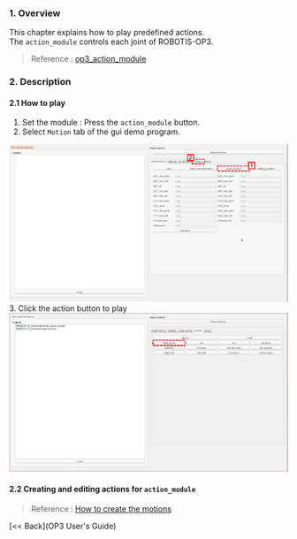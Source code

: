 ### 1. Overview   
This chapter explains how to play predefined actions.  
The `action_module` controls each joint of ROBOTIS-OP3.  

> Reference : [op3_action_module](op3_action_module)

### 2. Description
#### 2.1 How to play
 1. Set the module : Press the `action_module` button.  
 2. Select `Motion` tab of the gui demo program.
  <img src="https://github.com/ROBOTIS-GIT/ROBOTIS-Documents/blob/master/wiki-images/ROBOTIS-OP3/op3_gui_action_01.png?raw=true" align="bottom"/>  
 3. Click the action button to play  
  <img src="https://github.com/ROBOTIS-GIT/ROBOTIS-Documents/blob/master/wiki-images/ROBOTIS-OP3/op3_gui_action_02.png?raw=true" align="bottom"/>  

#### 2.2 Creating and editing actions for `action_module`  
  > Reference : [How to create the motions](op3_action_editor)  
      
[&lt;&lt; Back](OP3 User's Guide)

